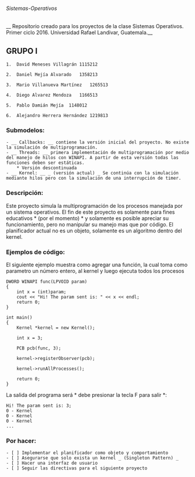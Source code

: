 ###### Sistemas-Operativos
__ Repositorio creado para los proyectos de la clase Sistemas Operativos. Primer ciclo 2016. Universidad Rafael Landivar, Guatemala.__

## GRUPO I

	1. 	David Meneses Villagrán	1115212

	2. 	Daniel Mejía Alvarado	1358213

	3. 	Mario Villanueva Martínez	1265513

	4. 	Diego Alvarez Mendoza	1166513

	5. 	Pablo Damián Mejía	1148012

	6. 	Alejandro Herrera Hernández	1219813

### Submodelos:

	- __ Callbacks: __ contiene la versión inicial del proyecto. No existe la simulación de multiprogramación.
	- __ Threads: __ primera implementación de multiprogramación por medio del manejo de hilos con WINAPI. A partir de esta versión todas las funciones deben ser estáticas.
		* Versión descontinuada
	- __ Kernel: __ _ (versión actual) _ Se continúa con la simulación mediante hilos pero con la simulación de una interrupción de timer.	
	
### Descripción:

Este proyecto simula la multiprogramación de los procesos manejada por un sistema operativos. El fin de este proyecto es solamente para fines educativos * (por el momento) * y solamente es posible apreciar su funcionamiento, pero no manipular su manejo mas que por código. 
El planificador actual no es un objeto, solamente es un algoritmo dentro del kernel.

### Ejemplos de código:

El siguiente ejemplo muestra como agregar una función, la cual toma como parametro un número entero, al kernel y luego ejecuta todos los procesos

```
DWORD WINAPI func(LPVOID param)
{
	int x = (int)param;
	cout << "Hi! The param sent is: " << x << endl;
	return 0;
}

int main()
{
	Kernel *kernel = new Kernel();
	
	int x = 3;
	
	PCB pcb(func, 3);
	
	kernel->registerObserver(pcb);
	
	kernel->runAllProcesses();
	
	return 0;
}
```

La salida del programa será * debe presionar la tecla F para salir *:

```
Hi! The param sent is: 3;
0 - Kernel
0 - Kernel
0 - Kernel
...
```

### Por hacer:

	- [ ] Implementar el planificador como objeto y comportamiento
	- [ ] Asegurarse que solo exista un kernel _ (Singleton Pattern) _
	- [ ] Hacer una interfaz de usuario
	- [ ] Seguir las directivas para el siguiente proyecto